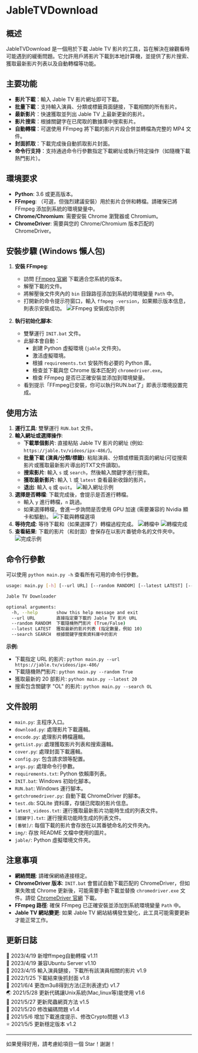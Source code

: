 # JableTVDownload

## 概述

JableTVDownload 是一個用於下載 Jable TV 影片的工具，旨在解決在線觀看時可能遇到的緩衝問題。它允許用戶將影片下載到本地計算機，並提供了影片搜索、獲取最新影片列表以及自動轉檔等功能。

## 主要功能

*   **影片下載**：輸入 Jable TV 影片網址即可下載。
*   **批量下載**：支持輸入演員、分類或標籤頁面鏈接，下載相關的所有影片。
*   **最新影片**：快速獲取並列出 Jable TV 上最新更新的影片。
*   **影片搜索**：根據關鍵字在已爬取的數據庫中搜索影片。
*   **自動轉檔**：可選使用 FFmpeg 將下載的影片片段合併並轉檔為完整的 MP4 文件。
*   **封面抓取**：下載完成後自動抓取影片封面。
*   **命令行支持**：支持通過命令行參數指定下載網址或執行特定操作（如隨機下載熱門影片）。

## 環境要求

*   **Python**: 3.6 或更高版本。
*   **FFmpeg**: （可選，但強烈建議安裝）用於影片合併和轉檔。請確保已將 FFmpeg 添加到系統的環境變量中。
*   **Chrome/Chromium**: 需要安裝 Chrome 瀏覽器或 Chromium。
*   **ChromeDriver**: 需要與您的 Chrome/Chromium 版本匹配的 ChromeDriver。

## 安裝步驟 (Windows 懶人包)

1.  **安裝 FFmpeg**: 
    *   訪問 [FFmpeg 官網](https://www.ffmpeg.org/download.html) 下載適合您系統的版本。
    *   解壓下載的文件。
    *   將解壓後文件夾內的 `bin` 目錄路徑添加到系統的環境變量 `Path` 中。
    *   打開新的命令提示符窗口，輸入 `ffmpeg -version`，如果顯示版本信息，則表示安裝成功。
    ![FFmpeg 安裝成功示例](img/ffmpeg.png)

2.  **執行初始化腳本**: 
    *   雙擊運行 `INIT.bat` 文件。
    *   此腳本會自動：
        *   創建 Python 虛擬環境 (`jable` 文件夾)。
        *   激活虛擬環境。
        *   根據 `requirements.txt` 安裝所有必要的 Python 庫。
        *   檢查並下載與您 Chrome 版本匹配的 `chromedriver.exe`。
        *   檢查 FFmpeg 是否已正確安裝並添加到環境變量。
    *   看到提示「FFmpeg已安裝，你可以執行RUN.bat了」即表示環境設置完成。

## 使用方法

1.  **運行工具**: 雙擊運行 `RUN.bat` 文件。
2.  **輸入網址或選擇操作**: 
    *   **下載單個影片**: 直接粘貼 Jable TV 影片的網址 (例如: `https://jable.tv/videos/ipx-486/`)。
    *   **批量下載 (演員/分類/標籤)**: 粘貼演員、分類或標籤頁面的網址(可從搜索影片或獲取最新影片導出的TXT文件讀取)。
    *   **搜索影片**: 輸入 `s` 或 `search`，然後輸入關鍵字進行搜索。
    *   **獲取最新影片**: 輸入 `l` 或 `latest` 查看最新收錄的影片。
    *   **退出**: 輸入 `q` 或 `quit`。
    ![輸入網址示例](img/download2.PNG)
3.  **選擇是否轉檔**: 下載完成後，會提示是否進行轉檔。
    *   輸入 `y` 進行轉檔，`n` 跳過。
    *   如果選擇轉檔，會進一步詢問是否使用 GPU 加速 (需要兼容的 Nvidia 顯卡和驅動)。
    ![下載與轉檔選項](img/download.PNG)
4.  **等待完成**: 等待下載和（如果選擇了）轉檔過程完成。
    ![轉檔中](img/encoding.png)
    ![轉檔完成](img/encoded.png)
5.  **查看結果**: 下載的影片（和封面）會保存在以影片番號命名的文件夾中。
    ![完成示例](img/demo2.png)

## 命令行參數

可以使用 `python main.py -h` 查看所有可用的命令行參數。

```bash
usage: main.py [-h] [--url URL] [--random RANDOM] [--latest LATEST] [--search SEARCH]

Jable TV Downloader

optional arguments:
  -h, --help       show this help message and exit
  --url URL        直接指定要下載的 Jable TV 影片 URL
  --random RANDOM  下載隨機熱門影片 (True/False)
  --latest LATEST  獲取最新的影片列表 (指定數量，例如 10)
  --search SEARCH  根據關鍵字搜索資料庫中的影片
```

**示例:**

*   下載指定 URL 的影片: `python main.py --url https://jable.tv/videos/ipx-486/`
*   下載隨機熱門影片: `python main.py --random True`
*   獲取最新的 20 部影片: `python main.py --latest 20`
*   搜索包含關鍵字 "OL" 的影片: `python main.py --search OL`

## 文件說明

*   `main.py`: 主程序入口。
*   `download.py`: 處理影片下載邏輯。
*   `encode.py`: 處理影片轉檔邏輯。
*   `getList.py`: 處理獲取影片列表和搜索邏輯。
*   `cover.py`: 處理封面下載邏輯。
*   `config.py`: 包含請求頭等配置。
*   `args.py`: 處理命令行參數。
*   `requirements.txt`: Python 依賴庫列表。
*   `INIT.bat`: Windows 初始化腳本。
*   `RUN.bat`: Windows 運行腳本。
*   `getchromedriver.py`: 自動下載 ChromeDriver 的腳本。
*   `test.db`: SQLite 資料庫，存儲已爬取的影片信息。
*   `latest_videos.txt`: 運行獲取最新影片功能時生成的列表文件。
*   `[關鍵字].txt`: 運行搜索功能時生成的列表文件。
*   `[番號]/`: 每個下載的影片會存放在以其番號命名的文件夾內。
*   `img/`: 存放 README 文檔中使用的圖片。
*   `jable/`: Python 虛擬環境文件夾。

## 注意事項

*   **網絡問題**: 請確保網絡連接穩定。
*   **ChromeDriver 版本**: `INIT.bat` 會嘗試自動下載匹配的 ChromeDriver，但如果失敗或 Chrome 更新後，可能需要手動下載並替換 `chromedriver.exe` 文件。請從 [ChromeDriver 官網](https://chromedriver.chromium.org/downloads) 下載。
*   **FFmpeg 路徑**: 確保 FFmpeg 已正確安裝並添加到系統環境變量 `Path` 中。
*   **Jable TV 網站變更**: 如果 Jable TV 網站結構發生變化，此工具可能需要更新才能正常工作。

## 更新日誌

 🦕 2023/4/19 新增ffmpeg自動轉檔 v1.11   
 🏹 2023/4/19 兼容Ubuntu Server v1.10   
 🦅 2023/4/15 輸入演員鏈接，下載所有該演員相關的影片 v1.9   
 🚗 2022/1/25 下載結束後抓封面 v1.8   
 🐶 2021/6/4 更改m3u8得到方法(正則表達式) v1.7  
 🌏 2021/5/28 更新代碼讓Unix系統(Mac,linux等)能使用 v1.6  
 🍎 2021/5/27 更新爬蟲網頁方法 v1.5  
 🌳 2021/5/20 修改編碼問題 v1.4  
 🌈 2021/5/6 增加下載進度提示、修改Crypto問題 v1.3  
 ⭐ 2021/5/5 更新穩定版本 v1.2  

---

如果覺得好用，請考慮給項目一個 Star！謝謝！

